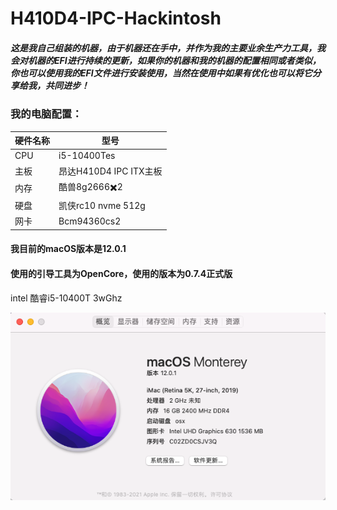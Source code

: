 # H410D4-IPC-Hackintosh

##### 这是我自己组装的机器，由于机器还在手中，并作为我的主要业余生产力工具，我会对机器的EFI进行持续的更新，如果你的机器和我的机器的配置相同或者类似，你也可以使用我的EFI文件进行安装使用，当然在使用中如果有优化也可以将它分享给我，共同进步！

### 我的电脑配置：

| 硬件名称 | 型号                   |
| -------- | ---------------------- |
| CPU      | i5-10400Tes            |
| 主板     | 昂达H410D4 IPC ITX主板 |
| 内存     | 酷兽8g2666✖️2           |
| 硬盘     | 凯侠rc10 nvme 512g     |
| 网卡     | Bcm94360cs2            |

#### 我目前的macOS版本是12.0.1

#### 使用的引导工具为OpenCore，使用的版本为0.7.4正式版

intel 酷睿i5-10400T 3wGhz

![conf/inof.png](conf/inof.png)